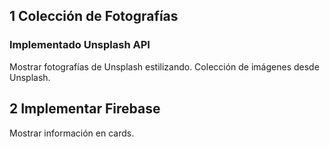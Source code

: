 
## 1 Colección de Fotografías

### Implementado Unsplash API
Mostrar fotografías de Unsplash estilizando. Colección de imágenes desde Unsplash.

## 2 Implementar Firebase

Mostrar información en cards.

